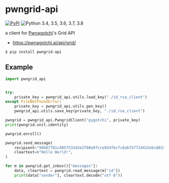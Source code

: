 # pwngrid-api

[![PyPI](https://img.shields.io/pypi/v/pwngrid-api.svg)](https://pypi.org/project/pwngrid-api/) ![Python 3.4, 3.5, 3.6, 3.7, 3.8](https://img.shields.io/pypi/pyversions/pwngrid-api.svg)

a client for [Pwnagotchi](https://pwnagotchi.ai/)'s Grid API

- https://pwnagotchi.ai/api/grid/

```
$ pip install pwngrid-api
```

## Example
```python
import pwngrid_api


try:
    private_key = pwngrid_api.utils.load_key("./id_rsa_client")
except FileNotFoundError:
    private_key = pwngrid_api.utils.gen_key()
    pwngrid_api.utils.save_key(private_key, "./id_rsa_client")

pwngrid = pwngrid_api.PwngridClient("pygotchi", private_key)
print(pwngrid.unit.identity)

pwngrid.enroll()

pwngrid.send_message(
    recipient="94b67781c4057533d2e2700a9fcce924fbcfc0abf57724415ebc6819a51e4e39",
    cleartext=b"Hello World!",
)

for m in pwngrid.get_inbox()["messages"]:
    data, cleartext = pwngrid.read_message(m["id"])
    print(data["sender"], cleartext.decode("utf-8"))
```
